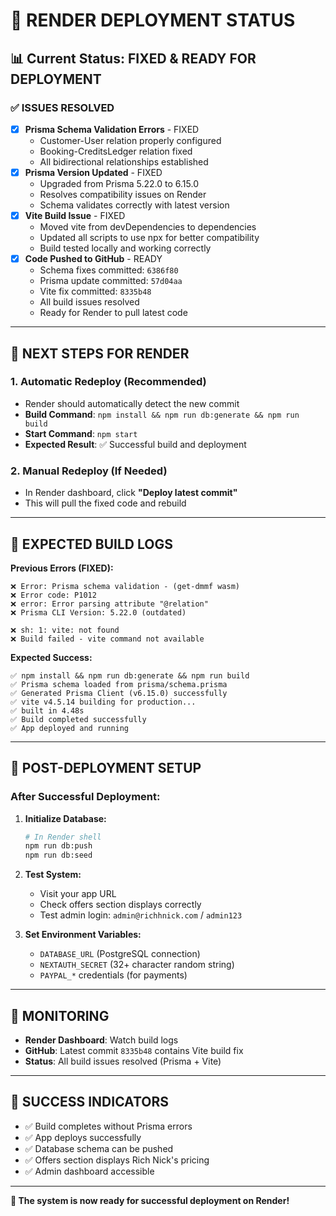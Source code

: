# 🚀 **RENDER DEPLOYMENT STATUS**

## **📊 Current Status: FIXED & READY FOR DEPLOYMENT**

### **✅ ISSUES RESOLVED**
- [x] **Prisma Schema Validation Errors** - FIXED
  - Customer-User relation properly configured
  - Booking-CreditsLedger relation fixed
  - All bidirectional relationships established
- [x] **Prisma Version Updated** - FIXED
  - Upgraded from Prisma 5.22.0 to 6.15.0
  - Resolves compatibility issues on Render
  - Schema validates correctly with latest version
- [x] **Vite Build Issue** - FIXED
  - Moved vite from devDependencies to dependencies
  - Updated all scripts to use npx for better compatibility
  - Build tested locally and working correctly
- [x] **Code Pushed to GitHub** - READY
  - Schema fixes committed: `6386f80`
  - Prisma update committed: `57d04aa`
  - Vite fix committed: `8335b48`
  - All build issues resolved
  - Ready for Render to pull latest code

---

## **🔄 NEXT STEPS FOR RENDER**

### **1. Automatic Redeploy (Recommended)**
- Render should automatically detect the new commit
- **Build Command**: `npm install && npm run db:generate && npm run build`
- **Start Command**: `npm start`
- **Expected Result**: ✅ Successful build and deployment

### **2. Manual Redeploy (If Needed)**
- In Render dashboard, click **"Deploy latest commit"**
- This will pull the fixed code and rebuild

---

## **🧪 EXPECTED BUILD LOGS**

**Previous Errors (FIXED):**
```
❌ Error: Prisma schema validation - (get-dmmf wasm)
❌ Error code: P1012
❌ error: Error parsing attribute "@relation"
❌ Prisma CLI Version: 5.22.0 (outdated)

❌ sh: 1: vite: not found
❌ Build failed - vite command not available
```

**Expected Success:**
```
✅ npm install && npm run db:generate && npm run build
✅ Prisma schema loaded from prisma/schema.prisma
✅ Generated Prisma Client (v6.15.0) successfully
✅ vite v4.5.14 building for production...
✅ built in 4.48s
✅ Build completed successfully
✅ App deployed and running
```

---

## **🔧 POST-DEPLOYMENT SETUP**

### **After Successful Deployment:**

1. **Initialize Database:**
   ```bash
   # In Render shell
   npm run db:push
   npm run db:seed
   ```

2. **Test System:**
   - Visit your app URL
   - Check offers section displays correctly
   - Test admin login: `admin@richhnick.com` / `admin123`

3. **Set Environment Variables:**
   - `DATABASE_URL` (PostgreSQL connection)
   - `NEXTAUTH_SECRET` (32+ character random string)
   - `PAYPAL_*` credentials (for payments)

---

## **📱 MONITORING**

- **Render Dashboard**: Watch build logs
- **GitHub**: Latest commit `8335b48` contains Vite build fix
- **Status**: All build issues resolved (Prisma + Vite)

---

## **🎯 SUCCESS INDICATORS**

- ✅ Build completes without Prisma errors
- ✅ App deploys successfully
- ✅ Database schema can be pushed
- ✅ Offers section displays Rich Nick's pricing
- ✅ Admin dashboard accessible

---

**🚀 The system is now ready for successful deployment on Render!**
